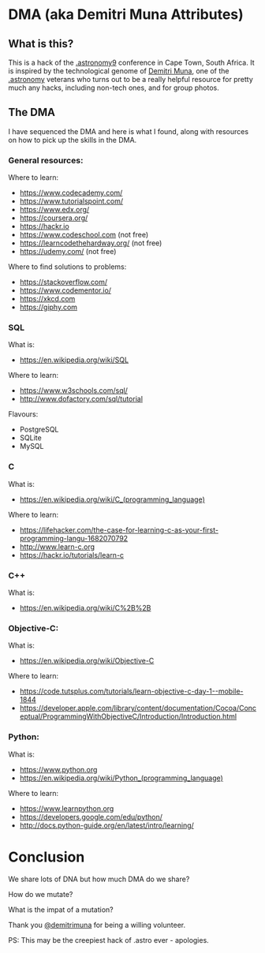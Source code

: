 # DMA (aka Demitri Muna Attributes)

## What is this?

This is a hack of the [.astronomy9](http://dotastronomy9.saao.ac.za) conference in Cape Town, South Africa.
It is inspired by the technological genome of [Demitri Muna](http://muna.com), one of the [.astronomy](https://www.dotastronomy.com) veterans who turns out to be a really helpful resource for pretty much any hacks, including non-tech ones, and for group photos.

## The DMA

I have sequenced the DMA and here is what I found, along with resources on how to pick up the skills in the DMA.

### General resources:

Where to learn:

- https://www.codecademy.com/
- https://www.tutorialspoint.com/
- https://www.edx.org/
- https://coursera.org/
- https://hackr.io
- https://www.codeschool.com (not free)
- https://learncodethehardway.org/ (not free)
- https://udemy.com/ (not free)

Where to find solutions to problems:

- https://stackoverflow.com/
- https://www.codementor.io/
- https://xkcd.com
- https://giphy.com

### SQL

What is:

- https://en.wikipedia.org/wiki/SQL

Where to learn:

- https://www.w3schools.com/sql/
- http://www.dofactory.com/sql/tutorial

Flavours:

- PostgreSQL
- SQLite
- MySQL

### C

What is:

- https://en.wikipedia.org/wiki/C_(programming_language)

Where to learn:

- https://lifehacker.com/the-case-for-learning-c-as-your-first-programming-langu-1682070792
- http://www.learn-c.org
- https://hackr.io/tutorials/learn-c

### C++

What is:

- https://en.wikipedia.org/wiki/C%2B%2B

### Objective-C:

What is:

- https://en.wikipedia.org/wiki/Objective-C

Where to learn:

- https://code.tutsplus.com/tutorials/learn-objective-c-day-1--mobile-1844
- https://developer.apple.com/library/content/documentation/Cocoa/Conceptual/ProgrammingWithObjectiveC/Introduction/Introduction.html

### Python:

What is:

- https://www.python.org
- https://en.wikipedia.org/wiki/Python_(programming_language)

Where to learn:

- https://www.learnpython.org
- https://developers.google.com/edu/python/
- http://docs.python-guide.org/en/latest/intro/learning/

# Conclusion

We share lots of DNA but how much DMA do we share?

How do we mutate?

What is the impat of a mutation?


Thank you [@demitrimuna](https://twitter.com/demitrimuna) for being a willing volunteer.


PS: This may be the creepiest hack of .astro ever - apologies.
